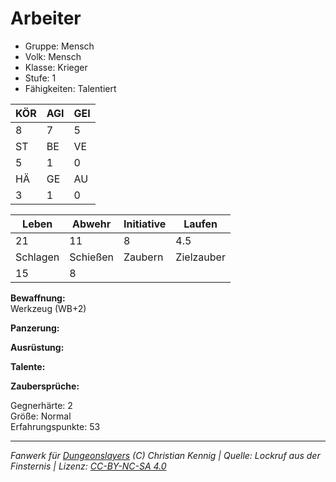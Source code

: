 # Arbeiter  
- Gruppe: Mensch  
- Volk: Mensch  
- Klasse: Krieger  
- Stufe: 1  
- Fähigkeiten: Talentiert  


| KÖR | AGI | GEI |  
| --- | --- | --- |  
| 8   | 7   | 5   |
| ST  | BE  | VE  |  
| 5   | 1   | 0   |
| HÄ  | GE  | AU  |  
| 3   | 1   | 0   |


| Leben    | Abwehr   | Initiative | Laufen     |
| -------- | -------- | ---------- | ---------- |
| 21       | 11       | 8          | 4.5        |
| Schlagen | Schießen | Zaubern    | Zielzauber |
| 15       | 8        |            |            |

**Bewaffnung:**  
Werkzeug (WB+2)

**Panzerung:**  


**Ausrüstung:**  


**Talente:**  


**Zaubersprüche:**  


Gegnerhärte: 2  
Größe: Normal  
Erfahrungspunkte: 53  



___
*Fanwerk für [Dungeonslayers](https://www.dungeonslayers.net/) (C) Christian Kennig | Quelle: Lockruf aus der Finsternis | Lizenz: [CC-BY-NC-SA 4.0](https://creativecommons.org/licenses/by-nc-sa/4.0/deed.de)*